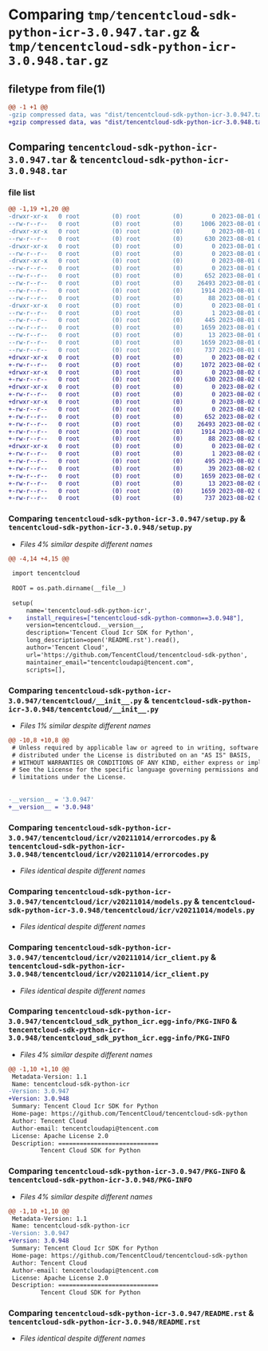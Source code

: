 # Comparing `tmp/tencentcloud-sdk-python-icr-3.0.947.tar.gz` & `tmp/tencentcloud-sdk-python-icr-3.0.948.tar.gz`

## filetype from file(1)

```diff
@@ -1 +1 @@
-gzip compressed data, was "dist/tencentcloud-sdk-python-icr-3.0.947.tar", last modified: Tue Aug  1 00:49:57 2023, max compression
+gzip compressed data, was "dist/tencentcloud-sdk-python-icr-3.0.948.tar", last modified: Wed Aug  2 00:31:19 2023, max compression
```

## Comparing `tencentcloud-sdk-python-icr-3.0.947.tar` & `tencentcloud-sdk-python-icr-3.0.948.tar`

### file list

```diff
@@ -1,19 +1,20 @@
-drwxr-xr-x   0 root         (0) root         (0)        0 2023-08-01 00:49:57.000000 tencentcloud-sdk-python-icr-3.0.947/
--rw-r--r--   0 root         (0) root         (0)     1006 2023-08-01 00:49:57.000000 tencentcloud-sdk-python-icr-3.0.947/setup.py
-drwxr-xr-x   0 root         (0) root         (0)        0 2023-08-01 00:49:57.000000 tencentcloud-sdk-python-icr-3.0.947/tencentcloud/
--rw-r--r--   0 root         (0) root         (0)      630 2023-08-01 00:49:57.000000 tencentcloud-sdk-python-icr-3.0.947/tencentcloud/__init__.py
-drwxr-xr-x   0 root         (0) root         (0)        0 2023-08-01 00:49:57.000000 tencentcloud-sdk-python-icr-3.0.947/tencentcloud/icr/
--rw-r--r--   0 root         (0) root         (0)        0 2023-08-01 00:49:57.000000 tencentcloud-sdk-python-icr-3.0.947/tencentcloud/icr/__init__.py
-drwxr-xr-x   0 root         (0) root         (0)        0 2023-08-01 00:49:57.000000 tencentcloud-sdk-python-icr-3.0.947/tencentcloud/icr/v20211014/
--rw-r--r--   0 root         (0) root         (0)        0 2023-08-01 00:49:57.000000 tencentcloud-sdk-python-icr-3.0.947/tencentcloud/icr/v20211014/__init__.py
--rw-r--r--   0 root         (0) root         (0)      652 2023-08-01 00:49:57.000000 tencentcloud-sdk-python-icr-3.0.947/tencentcloud/icr/v20211014/errorcodes.py
--rw-r--r--   0 root         (0) root         (0)    26493 2023-08-01 00:49:57.000000 tencentcloud-sdk-python-icr-3.0.947/tencentcloud/icr/v20211014/models.py
--rw-r--r--   0 root         (0) root         (0)     1914 2023-08-01 00:49:57.000000 tencentcloud-sdk-python-icr-3.0.947/tencentcloud/icr/v20211014/icr_client.py
--rw-r--r--   0 root         (0) root         (0)       88 2023-08-01 00:49:57.000000 tencentcloud-sdk-python-icr-3.0.947/setup.cfg
-drwxr-xr-x   0 root         (0) root         (0)        0 2023-08-01 00:49:57.000000 tencentcloud-sdk-python-icr-3.0.947/tencentcloud_sdk_python_icr.egg-info/
--rw-r--r--   0 root         (0) root         (0)        1 2023-08-01 00:49:57.000000 tencentcloud-sdk-python-icr-3.0.947/tencentcloud_sdk_python_icr.egg-info/dependency_links.txt
--rw-r--r--   0 root         (0) root         (0)      445 2023-08-01 00:49:57.000000 tencentcloud-sdk-python-icr-3.0.947/tencentcloud_sdk_python_icr.egg-info/SOURCES.txt
--rw-r--r--   0 root         (0) root         (0)     1659 2023-08-01 00:49:57.000000 tencentcloud-sdk-python-icr-3.0.947/tencentcloud_sdk_python_icr.egg-info/PKG-INFO
--rw-r--r--   0 root         (0) root         (0)       13 2023-08-01 00:49:57.000000 tencentcloud-sdk-python-icr-3.0.947/tencentcloud_sdk_python_icr.egg-info/top_level.txt
--rw-r--r--   0 root         (0) root         (0)     1659 2023-08-01 00:49:57.000000 tencentcloud-sdk-python-icr-3.0.947/PKG-INFO
--rw-r--r--   0 root         (0) root         (0)      737 2023-08-01 00:49:57.000000 tencentcloud-sdk-python-icr-3.0.947/README.rst
+drwxr-xr-x   0 root         (0) root         (0)        0 2023-08-02 00:31:19.000000 tencentcloud-sdk-python-icr-3.0.948/
+-rw-r--r--   0 root         (0) root         (0)     1072 2023-08-02 00:31:19.000000 tencentcloud-sdk-python-icr-3.0.948/setup.py
+drwxr-xr-x   0 root         (0) root         (0)        0 2023-08-02 00:31:19.000000 tencentcloud-sdk-python-icr-3.0.948/tencentcloud/
+-rw-r--r--   0 root         (0) root         (0)      630 2023-08-02 00:31:19.000000 tencentcloud-sdk-python-icr-3.0.948/tencentcloud/__init__.py
+drwxr-xr-x   0 root         (0) root         (0)        0 2023-08-02 00:31:19.000000 tencentcloud-sdk-python-icr-3.0.948/tencentcloud/icr/
+-rw-r--r--   0 root         (0) root         (0)        0 2023-08-02 00:31:19.000000 tencentcloud-sdk-python-icr-3.0.948/tencentcloud/icr/__init__.py
+drwxr-xr-x   0 root         (0) root         (0)        0 2023-08-02 00:31:19.000000 tencentcloud-sdk-python-icr-3.0.948/tencentcloud/icr/v20211014/
+-rw-r--r--   0 root         (0) root         (0)        0 2023-08-02 00:31:19.000000 tencentcloud-sdk-python-icr-3.0.948/tencentcloud/icr/v20211014/__init__.py
+-rw-r--r--   0 root         (0) root         (0)      652 2023-08-02 00:31:19.000000 tencentcloud-sdk-python-icr-3.0.948/tencentcloud/icr/v20211014/errorcodes.py
+-rw-r--r--   0 root         (0) root         (0)    26493 2023-08-02 00:31:19.000000 tencentcloud-sdk-python-icr-3.0.948/tencentcloud/icr/v20211014/models.py
+-rw-r--r--   0 root         (0) root         (0)     1914 2023-08-02 00:31:19.000000 tencentcloud-sdk-python-icr-3.0.948/tencentcloud/icr/v20211014/icr_client.py
+-rw-r--r--   0 root         (0) root         (0)       88 2023-08-02 00:31:19.000000 tencentcloud-sdk-python-icr-3.0.948/setup.cfg
+drwxr-xr-x   0 root         (0) root         (0)        0 2023-08-02 00:31:19.000000 tencentcloud-sdk-python-icr-3.0.948/tencentcloud_sdk_python_icr.egg-info/
+-rw-r--r--   0 root         (0) root         (0)        1 2023-08-02 00:31:19.000000 tencentcloud-sdk-python-icr-3.0.948/tencentcloud_sdk_python_icr.egg-info/dependency_links.txt
+-rw-r--r--   0 root         (0) root         (0)      495 2023-08-02 00:31:19.000000 tencentcloud-sdk-python-icr-3.0.948/tencentcloud_sdk_python_icr.egg-info/SOURCES.txt
+-rw-r--r--   0 root         (0) root         (0)       39 2023-08-02 00:31:19.000000 tencentcloud-sdk-python-icr-3.0.948/tencentcloud_sdk_python_icr.egg-info/requires.txt
+-rw-r--r--   0 root         (0) root         (0)     1659 2023-08-02 00:31:19.000000 tencentcloud-sdk-python-icr-3.0.948/tencentcloud_sdk_python_icr.egg-info/PKG-INFO
+-rw-r--r--   0 root         (0) root         (0)       13 2023-08-02 00:31:19.000000 tencentcloud-sdk-python-icr-3.0.948/tencentcloud_sdk_python_icr.egg-info/top_level.txt
+-rw-r--r--   0 root         (0) root         (0)     1659 2023-08-02 00:31:19.000000 tencentcloud-sdk-python-icr-3.0.948/PKG-INFO
+-rw-r--r--   0 root         (0) root         (0)      737 2023-08-02 00:31:19.000000 tencentcloud-sdk-python-icr-3.0.948/README.rst
```

### Comparing `tencentcloud-sdk-python-icr-3.0.947/setup.py` & `tencentcloud-sdk-python-icr-3.0.948/setup.py`

 * *Files 4% similar despite different names*

```diff
@@ -4,14 +4,15 @@
 
 import tencentcloud
 
 ROOT = os.path.dirname(__file__)
 
 setup(
     name='tencentcloud-sdk-python-icr',
+    install_requires=["tencentcloud-sdk-python-common==3.0.948"],
     version=tencentcloud.__version__,
     description='Tencent Cloud Icr SDK for Python',
     long_description=open('README.rst').read(),
     author='Tencent Cloud',
     url='https://github.com/TencentCloud/tencentcloud-sdk-python',
     maintainer_email="tencentcloudapi@tencent.com",
     scripts=[],
```

### Comparing `tencentcloud-sdk-python-icr-3.0.947/tencentcloud/__init__.py` & `tencentcloud-sdk-python-icr-3.0.948/tencentcloud/__init__.py`

 * *Files 1% similar despite different names*

```diff
@@ -10,8 +10,8 @@
 # Unless required by applicable law or agreed to in writing, software
 # distributed under the License is distributed on an "AS IS" BASIS,
 # WITHOUT WARRANTIES OR CONDITIONS OF ANY KIND, either express or implied.
 # See the License for the specific language governing permissions and
 # limitations under the License.
 
 
-__version__ = '3.0.947'
+__version__ = '3.0.948'
```

### Comparing `tencentcloud-sdk-python-icr-3.0.947/tencentcloud/icr/v20211014/errorcodes.py` & `tencentcloud-sdk-python-icr-3.0.948/tencentcloud/icr/v20211014/errorcodes.py`

 * *Files identical despite different names*

### Comparing `tencentcloud-sdk-python-icr-3.0.947/tencentcloud/icr/v20211014/models.py` & `tencentcloud-sdk-python-icr-3.0.948/tencentcloud/icr/v20211014/models.py`

 * *Files identical despite different names*

### Comparing `tencentcloud-sdk-python-icr-3.0.947/tencentcloud/icr/v20211014/icr_client.py` & `tencentcloud-sdk-python-icr-3.0.948/tencentcloud/icr/v20211014/icr_client.py`

 * *Files identical despite different names*

### Comparing `tencentcloud-sdk-python-icr-3.0.947/tencentcloud_sdk_python_icr.egg-info/PKG-INFO` & `tencentcloud-sdk-python-icr-3.0.948/tencentcloud_sdk_python_icr.egg-info/PKG-INFO`

 * *Files 4% similar despite different names*

```diff
@@ -1,10 +1,10 @@
 Metadata-Version: 1.1
 Name: tencentcloud-sdk-python-icr
-Version: 3.0.947
+Version: 3.0.948
 Summary: Tencent Cloud Icr SDK for Python
 Home-page: https://github.com/TencentCloud/tencentcloud-sdk-python
 Author: Tencent Cloud
 Author-email: tencentcloudapi@tencent.com
 License: Apache License 2.0
 Description: ============================
         Tencent Cloud SDK for Python
```

### Comparing `tencentcloud-sdk-python-icr-3.0.947/PKG-INFO` & `tencentcloud-sdk-python-icr-3.0.948/PKG-INFO`

 * *Files 4% similar despite different names*

```diff
@@ -1,10 +1,10 @@
 Metadata-Version: 1.1
 Name: tencentcloud-sdk-python-icr
-Version: 3.0.947
+Version: 3.0.948
 Summary: Tencent Cloud Icr SDK for Python
 Home-page: https://github.com/TencentCloud/tencentcloud-sdk-python
 Author: Tencent Cloud
 Author-email: tencentcloudapi@tencent.com
 License: Apache License 2.0
 Description: ============================
         Tencent Cloud SDK for Python
```

### Comparing `tencentcloud-sdk-python-icr-3.0.947/README.rst` & `tencentcloud-sdk-python-icr-3.0.948/README.rst`

 * *Files identical despite different names*


